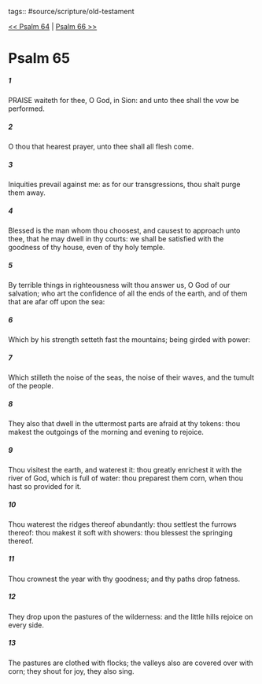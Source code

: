 tags:: #source/scripture/old-testament

[<< Psalm 64](/Old_Testament/19_Psalms/Psalm_64.md) | [Psalm 66 >>](/Old_Testament/19_Psalms/Psalm_66.md)

# Psalm 65

##### 1

PRAISE waiteth for thee, O God, in Sion: and unto thee shall the vow be performed.

##### 2

O thou that hearest prayer, unto thee shall all flesh come.

##### 3

Iniquities prevail against me: as for our transgressions, thou shalt purge them away.

##### 4

Blessed is the man whom thou choosest, and causest to approach unto thee, that he may dwell in thy courts: we shall be satisfied with the goodness of thy house, even of thy holy temple.

##### 5

By terrible things in righteousness wilt thou answer us, O God of our salvation; who art the confidence of all the ends of the earth, and of them that are afar off upon the sea:

##### 6

Which by his strength setteth fast the mountains; being girded with power:

##### 7

Which stilleth the noise of the seas, the noise of their waves, and the tumult of the people.

##### 8

They also that dwell in the uttermost parts are afraid at thy tokens: thou makest the outgoings of the morning and evening to rejoice.

##### 9

Thou visitest the earth, and waterest it: thou greatly enrichest it with the river of God, which is full of water: thou preparest them corn, when thou hast so provided for it.

##### 10

Thou waterest the ridges thereof abundantly: thou settlest the furrows thereof: thou makest it soft with showers: thou blessest the springing thereof.

##### 11

Thou crownest the year with thy goodness; and thy paths drop fatness.

##### 12

They drop upon the pastures of the wilderness: and the little hills rejoice on every side.

##### 13

The pastures are clothed with flocks; the valleys also are covered over with corn; they shout for joy, they also sing.
